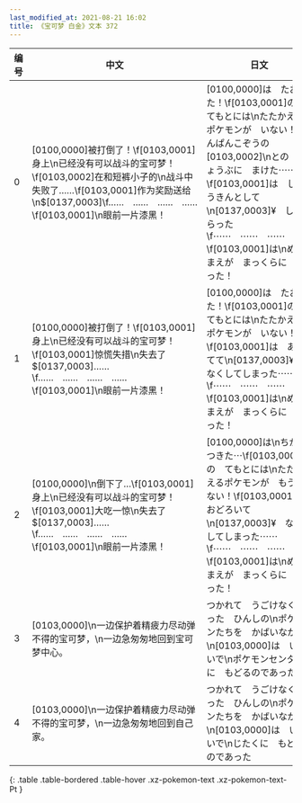 ```yaml
---
last_modified_at: 2021-08-21 16:02
title: 《宝可梦 白金》文本 372
---
```

| 编号 | 中文 | 日文 |
| ---- | ---- | ---- |
| 0 | [0100,0000]被打倒了！\f[0103,0001]身上\n已经没有可以战斗的宝可梦！\f[0103,0002]在和短裤小子的\n战斗中失败了……\f[0103,0001]作为奖励送给\n$[0137,0003]\f……　……　……　……\f[0103,0001]\n眼前一片漆黑！ | [0100,0000]は　たおれた！\f[0103,0001]の　てもとには\nたたかえる　ポケモンが　いない！\fたんぱんこぞうの　[0103,0002]\nとの　しょうぶに　まけた⋯⋯\f[0103,0001]は　しょうきんとして\n[0137,0003]¥　しはらった\f⋯⋯　⋯⋯　⋯⋯　⋯⋯\f[0103,0001]は\nめのまえが　まっくらに　なった！ |
| 1 | [0100,0000]被打倒了！\f[0103,0001]身上\n已经没有可以战斗的宝可梦！\f[0103,0001]惊慌失措\n失去了$[0137,0003]……\f……　……　……　……\f[0103,0001]\n眼前一片漆黑！ | [0100,0000]は　たおれた！\f[0103,0001]の　てもとには\nたたかえる　ポケモンが　いない！\f[0103,0001]は　あわてて\n[0137,0003]¥　なくしてしまった⋯⋯\f⋯⋯　⋯⋯　⋯⋯　⋯⋯\f[0103,0001]は\nめのまえが　まっくらに　なった！ |
| 2 | [0100,0000]\n倒下了…\f[0103,0001]身上\n已经没有可以战斗的宝可梦！\f[0103,0001]大吃一惊\n失去了$[0137,0003]……\f……　……　……　……\f[0103,0001]\n眼前一片漆黑！ | [0100,0000]は\nちからつきた⋯\f[0103,0001]の　てもとには\nたたかえるポケモンが　もういない！\f[0103,0001]は　おどろいて\n[0137,0003]¥　なくしてしまった⋯⋯\f⋯⋯　⋯⋯　⋯⋯　⋯⋯\f[0103,0001]は\nめのまえが　まっくらに　なった！ |
| 3 | [0103,0000]\n一边保护着精疲力尽动弹不得的宝可梦，\n一边急匆匆地回到宝可梦中心。 | つかれて　うごけなくなった　ひんしの\nポケモンたちを　かばいながら\n[0103,0000]は　いそいで\nポケモンセンターに　もどるのであった |
| 4 | [0103,0000]\n一边保护着精疲力尽动弹不得的宝可梦，\n一边急匆匆地回到自己家。 | つかれて　うごけなくなった　ひんしの\nポケモンたちを　かばいながら\n[0103,0000]は　いそいで\nじたくに　もどるのであった |
{: .table .table-bordered .table-hover .xz-pokemon-text .xz-pokemon-text-Pt }